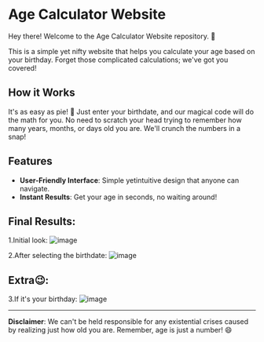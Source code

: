 # Age Calculator Website

Hey there! Welcome to the Age Calculator Website repository. 🎉

This is a simple yet nifty website that helps you calculate your age based on your birthday. Forget those complicated calculations; we've got you covered!

## How it Works

It's as easy as pie! 🥧 Just enter your birthdate, and our magical code will do the math for you. No need to scratch your head trying to remember how many years, months, or days old you are. We'll crunch the numbers in a snap!

## Features

- **User-Friendly Interface**: Simple yetintuitive design that anyone can navigate.
- **Instant Results**: Get your age in seconds, no waiting around!

## Final Results:
1.Initial look:
![image](https://github.com/Visalan-H/Age-calc/assets/152077751/64ea02b9-07ef-42ad-b01d-b9022d87a2c0)

2.After selecting the birthdate:
![image](https://github.com/Visalan-H/Age-calc/assets/152077751/2ed77714-461b-4c11-b220-308280ce46f1)

## Extra😉:
3.If it's your birthday:
![image](https://github.com/Visalan-H/Age-calc/assets/152077751/47d5d9b5-2b51-47df-9cba-29ef3aeb135f)

---

**Disclaimer**: We can't be held responsible for any existential crises caused by realizing just how old you are. Remember, age is just a number! 😄
